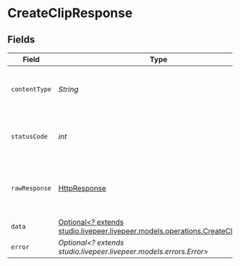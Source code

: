 # CreateClipResponse


## Fields

| Field                                                                                                                         | Type                                                                                                                          | Required                                                                                                                      | Description                                                                                                                   |
| ----------------------------------------------------------------------------------------------------------------------------- | ----------------------------------------------------------------------------------------------------------------------------- | ----------------------------------------------------------------------------------------------------------------------------- | ----------------------------------------------------------------------------------------------------------------------------- |
| `contentType`                                                                                                                 | *String*                                                                                                                      | :heavy_check_mark:                                                                                                            | HTTP response content type for this operation                                                                                 |
| `statusCode`                                                                                                                  | *int*                                                                                                                         | :heavy_check_mark:                                                                                                            | HTTP response status code for this operation                                                                                  |
| `rawResponse`                                                                                                                 | [HttpResponse<InputStream>](https://docs.oracle.com/en/java/javase/11/docs/api/java.net.http/java/net/http/HttpResponse.html) | :heavy_check_mark:                                                                                                            | Raw HTTP response; suitable for custom response parsing                                                                       |
| `data`                                                                                                                        | [Optional<? extends studio.livepeer.livepeer.models.operations.CreateClipData>](../../models/operations/CreateClipData.md)    | :heavy_minus_sign:                                                                                                            | Success                                                                                                                       |
| `error`                                                                                                                       | *Optional<? extends studio.livepeer.livepeer.models.errors.Error>*                                                            | :heavy_minus_sign:                                                                                                            | Error                                                                                                                         |